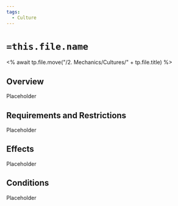 ```yaml
---
tags:
  - Culture
---
```

# `=this.file.name`
<% await tp.file.move("/2. Mechanics/Cultures/" + tp.file.title) %>
## Overview
Placeholder

## Requirements and Restrictions
Placeholder

## Effects
Placeholder

## Conditions
Placeholder